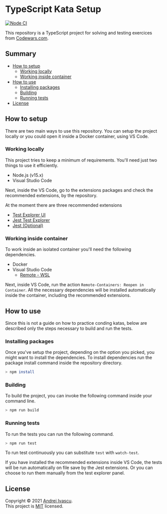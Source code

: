 # TypeScript Kata Setup

[![Node CI](https://github.com/aivascu/ts-kata/actions/workflows/nodejs.yml/badge.svg?branch=master)](https://github.com/aivascu/ts-kata/actions/workflows/nodejs.yml)

This repository is a TypeScript project for solving and testing exercices from [Codewars.com](https://www.codewars.com).

## Summary

- [How to setup](#how-to-setup)
  - [Working locally](#working-locally)
  - [Working inside container](#working-inside-container)
- [How to use](#how-to-use)
  - [Installing packages](#installing-packages)
  - [Building](#building)
  - [Running tests](#running-tests)
- [License](#license)

## How to setup

There are two main ways to use this repository. You can setup the project locally or you could open it inside a Docker container, using VS Code.

### Working locally

This project tries to keep a minimum of requirements. You'll need just two things to use it efficiently.

- Node.js (v15.x)
- Visual Studio Code

Next, inside the VS Code, go to the extensions packages and check the recommended extensions, by the repository.

At the moment there are three recommended extensions

- [Test Explorer UI](https://marketplace.visualstudio.com/items?itemName=hbenl.vscode-test-explorer)
- [Jest Test Explorer](https://marketplace.visualstudio.com/items?itemName=kavod-io.vscode-jest-test-adapter)
- [Jest (Optional)](https://marketplace.visualstudio.com/items?itemName=Orta.vscode-jest)

### Working inside container

To work inside an isolated container you'll need the following dependencies.

- Docker
- Visual Studio Code
  - [Remote - WSL](https://marketplace.visualstudio.com/items?itemName=ms-vscode-remote.remote-wsl)

Next, inside VS Code, run the action `Remote-Containers: Reopen in Container`. All the necessary dependencies will be installed automatically inside the container, including the recommended extensions.

## How to use

Since this is not a guide on how to practice conding katas, below are described only the steps necessary to build and run the tests.

### Installing packages

Once you've setup the project, depending on the option you picked, you might want to install the dependencies. To install dependencies run the package install command inside the repository directory.

```sh
> npm install
```

### Building

To build the project, you can invoke the following command inside your command line.

```sh
> npm run build
```

### Running tests

To run the tests you can run the following command.

```sh
> npm run test
```

To run test continuously you can substitute `test` with `watch-test`.

If you have installed the recommended extensions inside VS Code, the tests will be run automatically on file save by the Jest extensions. Or you can choose to run them manually from the test explorer panel.

## License

Copyright &copy; 2021 [Andrei Ivascu](https://github.com/aivascu).<br/>
This project is [MIT](https://github.com/aivascu/ts-kata/blob/master/LICENSE) licensed.
